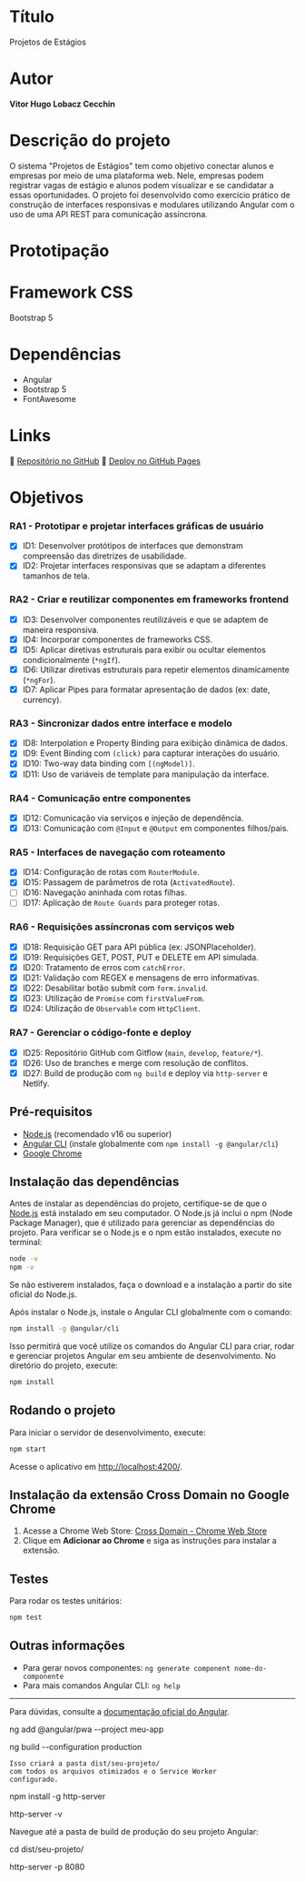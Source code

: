 # Título

Projetos de Estágios

# Autor

**Vitor Hugo Lobacz Cecchin**

# Descrição do projeto

O sistema "Projetos de Estágios" tem como objetivo conectar alunos e empresas por meio de uma plataforma web. Nele, empresas podem registrar vagas de estágio e alunos podem visualizar e se candidatar a essas oportunidades. O projeto foi desenvolvido como exercício prático de construção de interfaces responsivas e modulares utilizando Angular com o uso de uma API REST para comunicação assíncrona.

# Prototipação

# Framework CSS

Bootstrap 5

# Dependências

- Angular
- Bootstrap 5
- FontAwesome

# Links

📎 [Repositório no GitHub](https://github.com/vhlobacz/plataforma-de-estagios/)
📎 [Deploy no GitHub Pages](https://vhlobacz.github.io/plataforma-de-estagios/)


# Objetivos

### RA1 - Prototipar e projetar interfaces gráficas de usuário
- [x] ID1: Desenvolver protótipos de interfaces que demonstram compreensão das diretrizes de usabilidade.  
- [x] ID2: Projetar interfaces responsivas que se adaptam a diferentes tamanhos de tela.

### RA2 - Criar e reutilizar componentes em frameworks frontend
- [x] ID3: Desenvolver componentes reutilizáveis e que se adaptem de maneira responsiva.  
- [x] ID4: Incorporar componentes de frameworks CSS.  
- [x] ID5: Aplicar diretivas estruturais para exibir ou ocultar elementos condicionalmente (`*ngIf`).  
- [x] ID6: Utilizar diretivas estruturais para repetir elementos dinamicamente (`*ngFor`).  
- [x] ID7: Aplicar Pipes para formatar apresentação de dados (ex: date, currency).

### RA3 - Sincronizar dados entre interface e modelo
- [x] ID8: Interpolation e Property Binding para exibição dinâmica de dados.  
- [x] ID9: Event Binding com `(click)` para capturar interações do usuário.  
- [x] ID10: Two-way data binding com `[(ngModel)]`.  
- [x] ID11: Uso de variáveis de template para manipulação da interface.

### RA4 - Comunicação entre componentes
- [x] ID12: Comunicação via serviços e injeção de dependência.  
- [x] ID13: Comunicação com `@Input` e `@Output` em componentes filhos/pais.

### RA5 - Interfaces de navegação com roteamento
- [x] ID14: Configuração de rotas com `RouterModule`.  
- [x] ID15: Passagem de parâmetros de rota (`ActivatedRoute`).  
- [ ] ID16: Navegação aninhada com rotas filhas.  
- [ ] ID17: Aplicação de `Route Guards` para proteger rotas.

### RA6 - Requisições assíncronas com serviços web
- [x] ID18: Requisição GET para API pública (ex: JSONPlaceholder).  
- [x] ID19: Requisições GET, POST, PUT e DELETE em API simulada.  
- [x] ID20: Tratamento de erros com `catchError`.  
- [x] ID21: Validação com REGEX e mensagens de erro informativas.  
- [x] ID22: Desabilitar botão submit com `form.invalid`.  
- [x] ID23: Utilização de `Promise` com `firstValueFrom`.  
- [x] ID24: Utilização de `Observable` com `HttpClient`.

### RA7 - Gerenciar o código-fonte e deploy
- [x] ID25: Repositório GitHub com Gitflow (`main`, `develop`, `feature/*`).  
- [x] ID26: Uso de branches e merge com resolução de conflitos.  
- [x] ID27: Build de produção com `ng build` e deploy via `http-server` e Netlify.

## Pré-requisitos

- [Node.js](https://nodejs.org/) (recomendado v16 ou superior)
- [Angular CLI](https://angular.io/cli) (instale globalmente com `npm install -g @angular/cli`)
- [Google Chrome](https://www.google.com/chrome/)

## Instalação das dependências

Antes de instalar as dependências do projeto, certifique-se de que o [Node.js](https://nodejs.org/) está instalado em seu computador. O Node.js já inclui o npm (Node Package Manager), que é utilizado para gerenciar as dependências do projeto.
Para verificar se o Node.js e o npm estão instalados, execute no terminal:

```bash
node -v
npm -v
```

Se não estiverem instalados, faça o download e a instalação a partir do site oficial do Node.js.

Após instalar o Node.js, instale o Angular CLI globalmente com o comando:

```bash
npm install -g @angular/cli
```

Isso permitirá que você utilize os comandos do Angular CLI para criar, rodar e gerenciar projetos Angular em seu ambiente de desenvolvimento.
No diretório do projeto, execute:

```bash
npm install
```

## Rodando o projeto

Para iniciar o servidor de desenvolvimento, execute:

```bash
npm start
```

Acesse o aplicativo em [http://localhost:4200/](http://localhost:4200/).

## Instalação da extensão Cross Domain no Google Chrome

1. Acesse a Chrome Web Store: [Cross Domain - Chrome Web Store](https://chromewebstore.google.com/detail/cross-domain-cors/mjhpgnbimicffchbodmgfnemoghjakai?hl=pt-BR)
2. Clique em **Adicionar ao Chrome** e siga as instruções para instalar a extensão.

## Testes

Para rodar os testes unitários:

```bash
npm test
```

## Outras informações

- Para gerar novos componentes: `ng generate component nome-do-componente`
- Para mais comandos Angular CLI: `ng help`

---

Para dúvidas, consulte a [documentação oficial do Angular](https://angular.io/docs).

ng add @angular/pwa --project meu-app

ng build --configuration production

    Isso criará a pasta dist/seu-projeto/ 
    com todos os arquivos otimizados e o Service Worker 
    configurado.

npm install -g http-server

http-server -v

Navegue até a pasta de build de produção do seu projeto Angular:

cd dist/seu-projeto/

http-server -p 8080